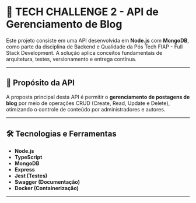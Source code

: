 # 🚀 TECH CHALLENGE 2 - API de Gerenciamento de Blog

Este projeto consiste em uma API desenvolvida em **Node.js** com **MongoDB**, como parte da disciplina de Backend e Qualidade da Pós Tech FIAP - Full Stack Development. A solução aplica conceitos fundamentais de arquitetura, testes, versionamento e entrega contínua.

---

## 🎯 Propósito da API

A proposta principal desta API é permitir o **gerenciamento de postagens de blog** por meio de operações CRUD (Create, Read, Update e Delete), otimizando o controle de conteúdo por administradores e autores.

---

## 🛠️ Tecnologias e Ferramentas

- **Node.js**
- **TypeScript**
- **MongoDB**
- **Express**
- **Jest (Testes)**
- **Swagger (Documentação)**
- **Docker (Containerização)**

---